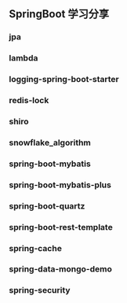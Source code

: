 ## SpringBoot 学习分享
### jpa
### lambda
### logging-spring-boot-starter
### redis-lock
### shiro
### snowflake_algorithm
### spring-boot-mybatis
### spring-boot-mybatis-plus
### spring-boot-quartz
### spring-boot-rest-template
### spring-cache
### spring-data-mongo-demo
### spring-security